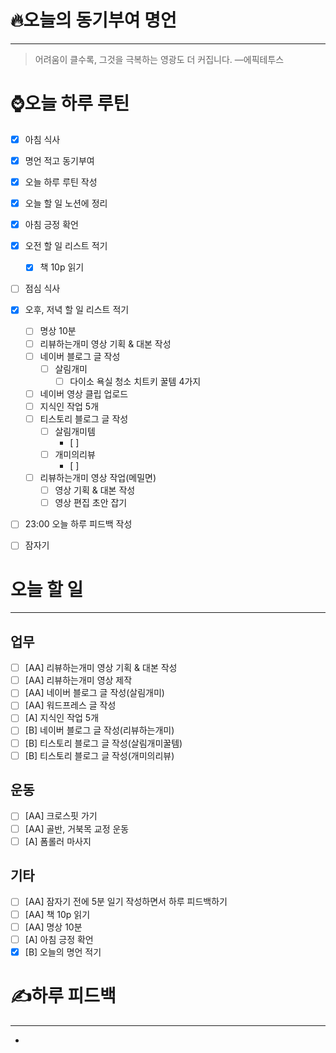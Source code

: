 # 🔥오늘의 동기부여 명언

---
> 어려움이 클수록, 그것을 극복하는 영광도 더 커집니다.
> —에픽테투스

# ⌚오늘 하루 루틴
- [x] 아침 식사
- [x] 명언 적고 동기부여
- [x] 오늘 하루 루틴 작성
- [x] 오늘 할 일 노션에 정리
- [x] 아침 긍정 확언
- [x] 오전 할 일 리스트 적기
	- [x] 책 10p 읽기
- [ ] 점심 식사
- [x] 오후, 저녁 할 일 리스트 적기
	- [ ] 명상 10분
	- [ ] 리뷰하는개미 영상 기획 & 대본 작성
	- [ ] 네이버 블로그 글 작성
		- [ ] 살림개미
			- [ ] 다이소 욕실 청소 치트키 꿀템 4가지
	- [ ] 네이버 영상 클립 업로드
    - [ ] 지식인 작업 5개
    - [ ] 티스토리 블로그 글 작성
        - [ ] 살림개미템
            - [ ] 
        - [ ] 개미의리뷰
            - [ ] 
	- [ ] 리뷰하는개미 영상 작업(메밀면)
		- [ ] 영상 기획 & 대본 작성
		- [ ] 영상 편집 초안 잡기
- [ ] 23:00 오늘 하루 피드백 작성
- [ ] 잠자기


# 오늘 할 일
---
## 업무
- [ ] [AA] 리뷰하는개미 영상 기획 & 대본 작성
- [ ] [AA] 리뷰하는개미 영상 제작
- [ ] [AA] 네이버 블로그 글 작성(살림개미)
- [ ] [AA] 워드프레스 글 작성
- [ ] [A] 지식인 작업 5개
- [ ] [B] 네이버 블로그 글 작성(리뷰하는개미)
- [ ] [B] 티스토리 블로그 글 작성(살림개미꿀템)
- [ ] [B] 티스토리 블로그 글 작성(개미의리뷰)

## 운동
- [ ] [AA] 크로스핏 가기
- [ ] [AA] 골반, 거북목 교정 운동
- [ ] [A] 폼롤러 마사지

## 기타
- [ ] [AA] 잠자기 전에 5분 일기 작성하면서 하루 피드백하기
- [ ] [AA] 책 10p 읽기
- [ ] [AA] 명상 10분
- [ ] [A] 아침 긍정 확언
- [x] [B] 오늘의 명언 적기

# ✍하루 피드백

---
- 